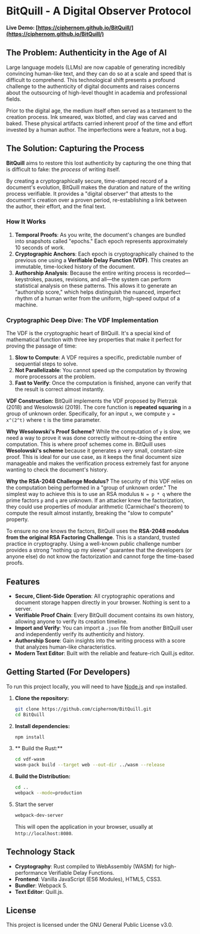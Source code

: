 # BitQuill - A Digital Observer Protocol

**Live Demo: [https://ciphernom.github.io/BitQuill/](https://ciphernom.github.io/BitQuill/)**

## The Problem: Authenticity in the Age of AI

Large language models (LLMs) are now capable of generating incredibly convincing human-like text, and they can do so at a scale and speed that is difficult to comprehend. This technological shift presents a profound challenge to the authenticity of digital documents and raises concerns about the outsourcing of high-level thought in academia and professional fields.

Prior to the digital age, the medium itself often served as a testament to the creation process. Ink smeared, wax blotted, and clay was carved and baked. These physical artifacts carried inherent proof of the time and effort invested by a human author. The imperfections were a feature, not a bug.

## The Solution: Capturing the Process

**BitQuill** aims to restore this lost authenticity by capturing the one thing that is difficult to fake: the *process* of writing itself.

By creating a cryptographically secure, time-stamped record of a document's evolution, BitQuill makes the duration and nature of the writing process verifiable. It provides a "digital observer" that attests to the document's creation over a proven period, re-establishing a link between the author, their effort, and the final text.

### How It Works

1.  **Temporal Proofs**: As you write, the document's changes are bundled into snapshots called "epochs." Each epoch represents approximately 10 seconds of work.
2.  **Cryptographic Anchors**: Each epoch is cryptographically chained to the previous one using a **Verifiable Delay Function (VDF)**. This creates an immutable, time-locked history of the document.
3.  **Authorship Analysis**: Because the entire writing process is recorded—keystrokes, pauses, revisions, and all—the system can perform statistical analysis on these patterns. This allows it to generate an "authorship score," which helps distinguish the nuanced, imperfect rhythm of a human writer from the uniform, high-speed output of a machine.

### Cryptographic Deep Dive: The VDF Implementation

The VDF is the cryptographic heart of BitQuill. It's a special kind of mathematical function with three key properties that make it perfect for proving the passage of time:

1.  **Slow to Compute**: A VDF requires a specific, predictable number of sequential steps to solve.
2.  **Not Parallelizable**: You cannot speed up the computation by throwing more processors at the problem.
3.  **Fast to Verify**: Once the computation is finished, anyone can verify that the result is correct almost instantly.

**VDF Construction:**
BitQuill implements the VDF proposed by Pietrzak (2018) and Wesolowski (2019). The core function is **repeated squaring** in a group of unknown order. Specifically, for an input `x`, we compute `y = x^(2^t)` where `t` is the time parameter.

**Why Wesolowski's Proof Scheme?**
While the computation of `y` is slow, we need a way to prove it was done correctly without re-doing the entire computation. This is where proof schemes come in. BitQuill uses **Wesolowski's scheme** because it generates a very small, constant-size proof. This is ideal for our use case, as it keeps the final document size manageable and makes the verification process extremely fast for anyone wanting to check the document's history.

**Why the RSA-2048 Challenge Modulus?**
The security of this VDF relies on the computation being performed in a "group of unknown order." The simplest way to achieve this is to use an RSA modulus `N = p * q` where the prime factors `p` and `q` are unknown. If an attacker knew the factorization, they could use properties of modular arithmetic (Carmichael's theorem) to compute the result almost instantly, breaking the "slow to compute" property.

To ensure no one knows the factors, BitQuill uses the **RSA-2048 modulus from the original RSA Factoring Challenge**. This is a standard, trusted practice in cryptography. Using a well-known public challenge number provides a strong "nothing up my sleeve" guarantee that the developers (or anyone else) do not know the factorization and cannot forge the time-based proofs.

## Features

-   **Secure, Client-Side Operation**: All cryptographic operations and document storage happen directly in your browser. Nothing is sent to a server.
-   **Verifiable Proof Chain**: Every BitQuill document contains its own history, allowing anyone to verify its creation timeline.
-   **Import and Verify**: You can import a `.json` file from another BitQuill user and independently verify its authenticity and history.
-   **Authorship Score**: Gain insights into the writing process with a score that analyzes human-like characteristics.
-   **Modern Text Editor**: Built with the reliable and feature-rich Quill.js editor.

## Getting Started (For Developers)

To run this project locally, you will need to have [Node.js](https://nodejs.org/) and `npm` installed.

1.  **Clone the repository:**
    ```bash
    git clone https://github.com/ciphernom/BitQuill.git
    cd BitQuill
    ```

2.  **Install dependencies:**
    ```bash
    npm install
    ```

3. ** Build the Rust:**
   ```bash
   cd vdf-wasm
   wasm-pack build --target web --out-dir ../wasm --release
   
4.  **Build the Distribution:**
    ```bash
    cd ..
    webpack --mode=production
    ```
5. Start the server
    ```bash
    webpack-dev-server
    ```
    This will open the application in your browser, usually at `http://localhost:8080`.
   

## Technology Stack

-   **Cryptography**: Rust compiled to WebAssembly (WASM) for high-performance Verifiable Delay Functions.
-   **Frontend**: Vanilla JavaScript (ES6 Modules), HTML5, CSS3.
-   **Bundler**: Webpack 5.
-   **Text Editor**: Quill.js.

## License

This project is licensed under the GNU General Public License v3.0.
